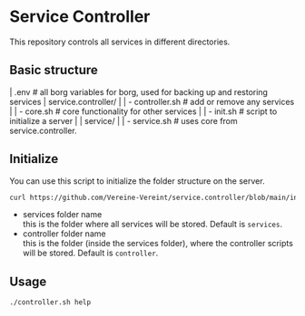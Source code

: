 # Service Controller

This repository controls all services in different directories.

## Basic structure

| .env # all borg variables for borg, used for backing up and restoring services
| service.controller/
| | - controller.sh # add or remove any services
| | - core.sh # core functionality for other services
| | - init.sh # script to initialize a server
|
| service/
| | - service.sh # uses core from service.controller.

## Initialize

You can use this script to initialize the folder structure on the server.

```bash
curl https://github.com/Vereine-Vereint/service.controller/blob/main/init.sh | bash
```

- services folder name  
  this is the folder where all services will be stored. Default is `services`.
- controller folder name  
  this is the folder (inside the services folder), where the controller scripts will be stored. Default is `controller`.

## Usage

```bash
./controller.sh help
```
